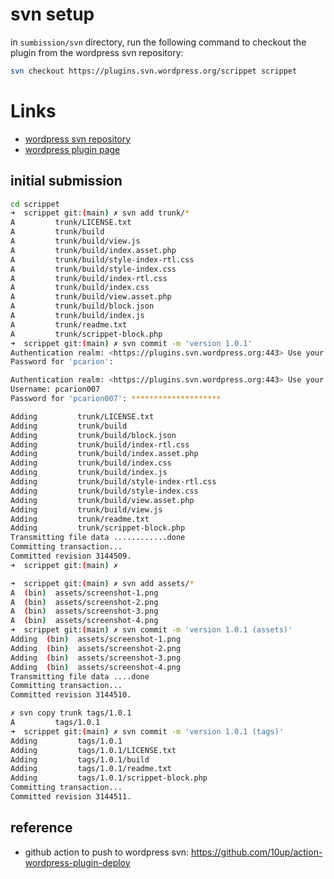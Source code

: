 # svn setup

in `sumbission/svn` directory, run the following command to checkout the plugin from the wordpress svn repository:

```bash
svn checkout https://plugins.svn.wordpress.org/scrippet scrippet
```

# Links

* [wordpress svn repository](https://plugins.svn.wordpress.org/scrippet)
* [wordpress plugin page](https://wordpress.org/plugins/scrippet/)


## initial submission

```bash
cd scrippet
➜  scrippet git:(main) ✗ svn add trunk/*
A         trunk/LICENSE.txt
A         trunk/build
A         trunk/build/view.js
A         trunk/build/index.asset.php
A         trunk/build/style-index-rtl.css
A         trunk/build/style-index.css
A         trunk/build/index-rtl.css
A         trunk/build/index.css
A         trunk/build/view.asset.php
A         trunk/build/block.json
A         trunk/build/index.js
A         trunk/readme.txt
A         trunk/scrippet-block.php
➜  scrippet git:(main) ✗ svn commit -m 'version 1.0.1'
Authentication realm: <https://plugins.svn.wordpress.org:443> Use your WordPress.org login
Password for 'pcarion':

Authentication realm: <https://plugins.svn.wordpress.org:443> Use your WordPress.org login
Username: pcarion007
Password for 'pcarion007': ********************

Adding         trunk/LICENSE.txt
Adding         trunk/build
Adding         trunk/build/block.json
Adding         trunk/build/index-rtl.css
Adding         trunk/build/index.asset.php
Adding         trunk/build/index.css
Adding         trunk/build/index.js
Adding         trunk/build/style-index-rtl.css
Adding         trunk/build/style-index.css
Adding         trunk/build/view.asset.php
Adding         trunk/build/view.js
Adding         trunk/readme.txt
Adding         trunk/scrippet-block.php
Transmitting file data ............done
Committing transaction...
Committed revision 3144509.
➜  scrippet git:(main) ✗

➜  scrippet git:(main) ✗ svn add assets/*
A  (bin)  assets/screenshot-1.png
A  (bin)  assets/screenshot-2.png
A  (bin)  assets/screenshot-3.png
A  (bin)  assets/screenshot-4.png
➜  scrippet git:(main) ✗ svn commit -m 'version 1.0.1 (assets)'
Adding  (bin)  assets/screenshot-1.png
Adding  (bin)  assets/screenshot-2.png
Adding  (bin)  assets/screenshot-3.png
Adding  (bin)  assets/screenshot-4.png
Transmitting file data ....done
Committing transaction...
Committed revision 3144510.

✗ svn copy trunk tags/1.0.1
A         tags/1.0.1
➜  scrippet git:(main) ✗ svn commit -m 'version 1.0.1 (tags)'
Adding         tags/1.0.1
Adding         tags/1.0.1/LICENSE.txt
Adding         tags/1.0.1/build
Adding         tags/1.0.1/readme.txt
Adding         tags/1.0.1/scrippet-block.php
Committing transaction...
Committed revision 3144511.
```


## reference

* github action to push to wordpress svn:	https://github.com/10up/action-wordpress-plugin-deploy
